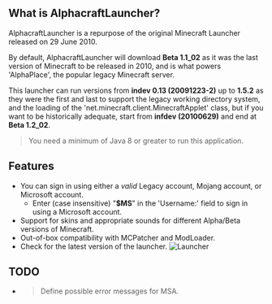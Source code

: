 ## What is AlphacraftLauncher?
AlphacraftLauncher is a repurpose of the original Minecraft Launcher released on 29 June 2010.

By default, AlphacraftLauncher will download **Beta 1.1_02** as it was the last version of Minecraft to be released in 2010, and is what powers 'AlphaPlace', the popular legacy Minecraft server. 

This launcher can run versions from **indev 0.13 (20091223-2)** up to **1.5.2** as they were the first and last to support the legacy working directory system, and the loading of the 'net.minecraft.client.MinecraftApplet' class, but if you want to be historically adequate, start from **infdev (20100629)** and end at **Beta 1.2_02**.

> You need a minimum of Java 8 or greater to run this application.

## Features
- You can sign in using either a *valid* Legacy account, Mojang account, or Microsoft account.
  - Enter (case insensitive) "**$MS**" in the 'Username:' field to sign in using a Microsoft account.
- Support for skins and appropriate sounds for different Alpha/Beta versions of Minecraft.
- Out-of-box compatibility with MCPatcher and ModLoader.
- Check for the latest version of the launcher.
![Launcher](https://i.imgur.com/CNB25rv.png)

## TODO
- >Define possible error messages for MSA.

